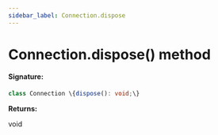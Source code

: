 ```yaml
---
sidebar_label: Connection.dispose
---
```


# Connection.dispose() method

#### Signature:

```typescript
class Connection \{dispose(): void;\}
```

**Returns:**

void
